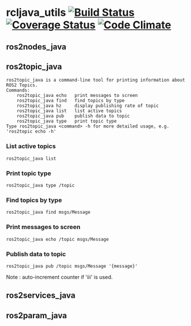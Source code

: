# rcljava_utils [![Build Status](https://travis-ci.org/ros2java-alfred/ros2_java_utils.svg?branch=master)](https://travis-ci.org/ros2java-alfred/ros2_java_utils) [![Coverage Status](https://coveralls.io/repos/github/ros2java-alfred/ros2_java_utils/badge.svg?branch=master)](https://coveralls.io/github/ros2java-alfred/ros2_java_utils?branch=master) [![Code Climate](https://codeclimate.com/github/ros2java-alfred/ros2_java_utils/badges/gpa.svg)](https://codeclimate.com/github/ros2java-alfred/ros2_java_utils)

## ros2nodes_java

## ros2topic_java
```
ros2topic_java is a command-line tool for printing information about ROS2 Topics.
Commands:
    ros2topic_java echo   print messages to screen
    ros2topic_java find   find topics by type
    ros2topic_java hz     display publishing rate of topic
    ros2topic_java list   list active topics
    ros2topic_java pub    publish data to topic
    ros2topic_java type   print topic type
Type ros2topic_java <command> -h for more detailed usage, e.g. 'ros2topic echo -h'
```

### List active topics
`ros2topic_java list`

### Print topic type
`ros2topic_java type /topic`

### Find topics by type
`ros2topic_java find msgs/Message`

### Print messages to screen
`ros2topic_java echo /topic msgs/Message`

### Publish data to topic
`ros2topic_java pub /topic msgs/Message '{message}'`

Note : auto-increment counter if 'iii' is used.

## ros2services_java

## ros2param_java
